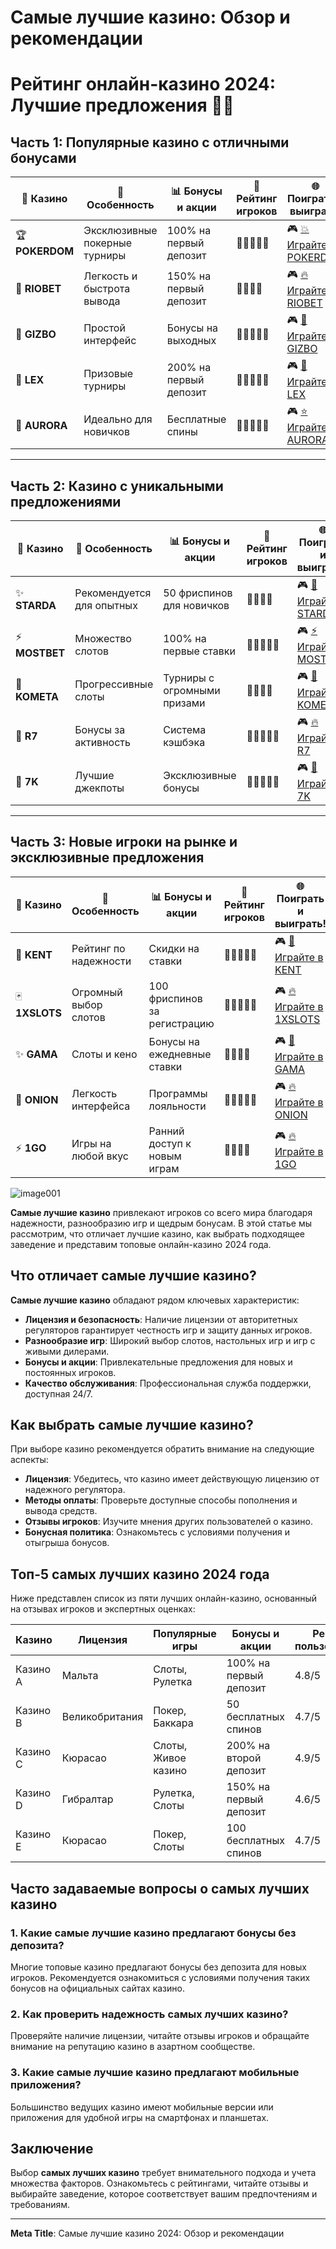# Самые лучшие казино: Обзор и рекомендации
# Рейтинг онлайн-казино 2024: Лучшие предложения 🎰🔥

## Часть 1: Популярные казино с отличными бонусами

| 💎 **Казино**            | 🏅 **Особенность**           | 📊 **Бонусы и акции**      | 🎯 **Рейтинг игроков**      | 🌐 **Поиграть и выиграть!**                                  |
|------------------------|-----------------------------|---------------------------|----------------------------|------------------------------------------------------------|
| 🏆 **POKERDOM**          | Эксклюзивные покерные турниры | 100% на первый депозит    | 🌟🌟🌟🌟🌟                    | 🎮 [💥 Играйте в POKERDOM](https://brandplay.link/Bxg7SC7H) |
| 🌟 **RIOBET**            | Легкость и быстрота вывода   | 150% на первый депозит    | 🌟🌟🌟🌟                      | 🎮 [🔥 Играйте в RIOBET](https://brandplay.link/dtx89f2L)   |
| 💎 **GIZBO**             | Простой интерфейс           | Бонусы на выходных        | 🌟🌟🌟🌟🌟                    | 🎮 [🎯 Играйте в GIZBO](https://gizbo-tea02.com/c8e962e89)  |
| 🎰 **LEX**               | Призовые турниры            | 200% на первый депозит    | 🌟🌟🌟🌟🌟                    | 🎮 [🎯 Играйте в LEX](https://brandplay.link/2HFTmBc8)      |
| 🌌 **AURORA**            | Идеально для новичков       | Бесплатные спины          | 🌟🌟🌟🌟🌟                    | 🎮 [⭐ Играйте в AURORA](https://10trafic-stat2.com/click/668546566bcc6313411604c7/6766/15114/subaccount?promocode=PROMOLB) |

---

## Часть 2: Казино с уникальными предложениями

| 💎 **Казино**            | 🏅 **Особенность**           | 📊 **Бонусы и акции**      | 🎯 **Рейтинг игроков**      | 🌐 **Поиграть и выиграть!**                                  |
|------------------------|-----------------------------|---------------------------|----------------------------|------------------------------------------------------------|
| ✨ **STARDA**            | Рекомендуется для опытных   | 50 фриспинов для новичков | 🌟🌟🌟🌟                      | 🎮 [🌠 Играйте в STARDA](https://brandplay.link/cpFQbWKn)    |
| ⚡ **MOSTBET**           | Множество слотов            | 100% на первые ставки     | 🌟🌟🌟🌟🌟                    | 🎮 [⚡ Играйте в MOSTBET](https://ktbtis024ifqfn0mst.com/beQs) |
| 🚀 **KOMETA**            | Прогрессивные слоты         | Турниры с огромными призами | 🌟🌟🌟🌟                      | 🎮 [🌠 Играйте в KOMETA](https://brandplay.link/tLG15CCb)    |
| 💎 **R7**                | Бонусы за активность        | Система кэшбэка           | 🌟🌟🌟🌟🌟                    | 🎮 [🔥 Играйте в R7](https://brandplay.link/zPmNmTWG)       |
| 🎴 **7K**                | Лучшие джекпоты             | Эксклюзивные бонусы       | 🌟🌟🌟🌟🌟                    | 🎮 [🎲 Играйте в 7K](https://brandplay.link/dd46bNgD)       |

---

## Часть 3: Новые игроки на рынке и эксклюзивные предложения

| 💎 **Казино**            | 🏅 **Особенность**           | 📊 **Бонусы и акции**      | 🎯 **Рейтинг игроков**      | 🌐 **Поиграть и выиграть!**                                  |
|------------------------|-----------------------------|---------------------------|----------------------------|------------------------------------------------------------|
| 🎩 **KENT**             | Рейтинг по надежности       | Скидки на ставки           | 🌟🌟🌟🌟🌟                    | 🎮 [🎯 Играйте в KENT](https://brandplay.link/tj7BwCb4)     |
| 🃏 **1XSLOTS**          | Огромный выбор слотов       | 100 фриспинов за регистрацию | 🌟🌟🌟🌟🌟                    | 🎮 [🔥 Играйте в 1XSLOTS](https://brandplay.link/R4xfxqdm)   |
| ✨ **GAMA**             | Слоты и кено                | Бонусы на ежедневные ставки | 🌟🌟🌟🌟                      | 🎮 [🎯 Играйте в GAMA](https://brandplay.link/zrZpLFTP)     |
| 🧅 **ONION**            | Легкость интерфейса         | Программы лояльности       | 🌟🌟🌟🌟🌟                    | 🎮 [🔥 Играйте в ONION](https://obclk001-2d.top/click?offer_id=986&partner_id=10542&landing_id=1798&utm_medium=affiliate&sub_1=oncasino3) |
| ⚡ **1GO**              | Игры на любой вкус          | Ранний доступ к новым играм | 🌟🌟🌟🌟                      | 🎮 [🔥 Играйте в 1GO](https://1go-ircp01.com/ce015f410)      |

![image001](https://github.com/user-attachments/assets/4663065d-f894-4ddb-a616-48e4291ce5a1)

**Самые лучшие казино** привлекают игроков со всего мира благодаря надежности, разнообразию игр и щедрым бонусам. В этой статье мы рассмотрим, что отличает лучшие казино, как выбрать подходящее заведение и представим топовые онлайн-казино 2024 года.

## Что отличает **самые лучшие казино**?

**Самые лучшие казино** обладают рядом ключевых характеристик:

- **Лицензия и безопасность**: Наличие лицензии от авторитетных регуляторов гарантирует честность игр и защиту данных игроков.
- **Разнообразие игр**: Широкий выбор слотов, настольных игр и игр с живыми дилерами.
- **Бонусы и акции**: Привлекательные предложения для новых и постоянных игроков.
- **Качество обслуживания**: Профессиональная служба поддержки, доступная 24/7.

## Как выбрать **самые лучшие казино**?

При выборе казино рекомендуется обратить внимание на следующие аспекты:

- **Лицензия**: Убедитесь, что казино имеет действующую лицензию от надежного регулятора.
- **Методы оплаты**: Проверьте доступные способы пополнения и вывода средств.
- **Отзывы игроков**: Изучите мнения других пользователей о казино.
- **Бонусная политика**: Ознакомьтесь с условиями получения и отыгрыша бонусов.

## Топ-5 **самых лучших казино** 2024 года

Ниже представлен список из пяти лучших онлайн-казино, основанный на отзывах игроков и экспертных оценках:

| Казино       | Лицензия       | Популярные игры       | Бонусы и акции       | Рейтинг пользователей |
|--------------|----------------|-----------------------|----------------------|-----------------------|
| Казино A     | Мальта         | Слоты, Рулетка        | 100% на первый депозит | 4.8/5                 |
| Казино B     | Великобритания | Покер, Баккара        | 50 бесплатных спинов  | 4.7/5                 |
| Казино C     | Кюрасао        | Слоты, Живое казино   | 200% на второй депозит | 4.9/5                 |
| Казино D     | Гибралтар      | Рулетка, Слоты        | 150% на первый депозит | 4.6/5                 |
| Казино E     | Кюрасао        | Покер, Слоты          | 100 бесплатных спинов | 4.7/5                 |

## Часто задаваемые вопросы о **самых лучших казино**

### 1. Какие **самые лучшие казино** предлагают бонусы без депозита?

Многие топовые казино предлагают бонусы без депозита для новых игроков. Рекомендуется ознакомиться с условиями получения таких бонусов на официальных сайтах казино.

### 2. Как проверить надежность **самых лучших казино**?

Проверяйте наличие лицензии, читайте отзывы игроков и обращайте внимание на репутацию казино в азартном сообществе.

### 3. Какие **самые лучшие казино** предлагают мобильные приложения?

Большинство ведущих казино имеют мобильные версии или приложения для удобной игры на смартфонах и планшетах.

## Заключение

Выбор **самых лучших казино** требует внимательного подхода и учета множества факторов. Ознакомьтесь с рейтингами, читайте отзывы и выбирайте заведение, которое соответствует вашим предпочтениям и требованиям.

---

**Meta Title**: Самые лучшие казино 2024: Обзор и рекомендации
